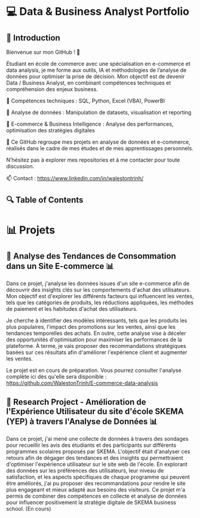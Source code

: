 # 💻 Data & Business Analyst Portfolio

## 📌 Introduction  

Bienvenue sur mon GitHub ! 🎯 

Étudiant en école de commerce avec une spécialisation en e-commerce et data analysis, je me forme aux outils, IA et méthodologies de l’analyse de données pour optimiser la prise de décision. Mon objectif est de devenir Data / Business Analyst, en combinant compétences techniques et compréhension des enjeux business.

🔹 Compétences techniques : SQL, Python, Excel (VBA), PowerBI

🔹 Analyse de données : Manipulation de datasets, visualisation et reporting

🔹 E-commerce & Business Intelligence : Analyse des performances, optimisation des stratégies digitales

🚀 Ce GitHub regroupe mes projets en analyse de données et e-commerce, réalisés dans le cadre de mes études et de mes apprentissages personnels.

N’hésitez pas à explorer mes repositories et à me contacter pour toute discussion.

📫 Contact : https://www.linkedin.com/in/walestontrinh/


## 🔍 Table of Contents

# 📊 Projets

## 🚀 Analyse des Tendances de Consommation dans un Site E-commerce 📊

Dans ce projet, j'analyse les données issues d'un site e-commerce afin de découvrir des insights clés sur les comportements d'achat des utilisateurs. Mon objectif est d'explorer les différents facteurs qui influencent les ventes, tels que les catégories de produits, les réductions appliquées, les méthodes de paiement et les habitudes d'achat des utilisateurs.

Je cherche à identifier des modèles intéressants, tels que les produits les plus populaires, l'impact des promotions sur les ventes, ainsi que les tendances temporelles des achats. En outre, cette analyse vise à déceler des opportunités d'optimisation pour maximiser les performances de la plateforme. À terme, je vais proposer des recommandations stratégiques basées sur ces résultats afin d'améliorer l'expérience client et augmenter les ventes.


Le projet est en cours de préparation. Vous pourrez consulter l'analyse complète ici dès qu'elle sera disponible : https://github.com/WalestonTrinh/E-commerce-data-analysis


## 🚀 Research Project - Amélioration de l'Expérience Utilisateur du site d'école SKEMA (YEP) à travers l'Analyse de Données 📊


Dans ce projet, j'ai mené une collecte de données à travers des sondages pour recueillir les avis des étudiants et des participants sur différents programmes scolaires proposés par SKEMA. L'objectif était d'analyser ces retours afin de dégager des tendances et des insights qui permettraient d'optimiser l'expérience utilisateur sur le site web de l'école. En explorant des données sur les préférences des utilisateurs, leur niveau de satisfaction, et les aspects spécifiques de chaque programme qui peuvent être améliorés, j'ai pu proposer des recommandations pour rendre le site plus engageant et mieux adapté aux besoins des visiteurs. Ce projet m'a permis de combiner des compétences en collecte et analyse de données pour influencer positivement la stratégie digitale de SKEMA business school. (En cours)
